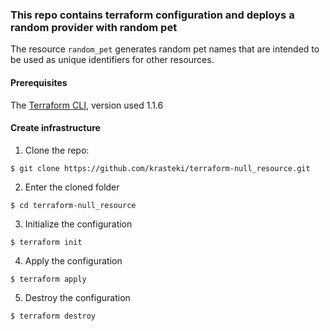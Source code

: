 ### This repo contains terraform configuration and deploys a random provider with random pet

The resource `random_pet` generates random pet names that are intended to be used as unique identifiers for other resources.


#### Prerequisites

The [Terraform CLI](https://learn.hashicorp.com/tutorials/terraform/install-cli), version used 1.1.6

#### Create infrastructure

1. Clone the repo:
```
$ git clone https://github.com/krasteki/terraform-null_resource.git
```
2. Enter the cloned folder
```
$ cd terraform-null_resource
```
3. Initialize the configuration
```
$ terraform init
```
4. Apply the configuration
```
$ terraform apply
```
5. Destroy the configuration
```
$ terraform destroy
```